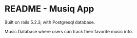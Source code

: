# README - Musiq App

Built on rails 5.2.3, with Postgresql database.

Music Database where users can track their favorite music info. 
